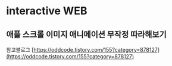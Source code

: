<h1>interactive WEB</h1>
<h2>애플 스크롤 이미지 애니메이션 무작정 따라해보기</h2>

참고블로그
[https://oddcode.tistory.com/155?category=878127](https://oddcode.tistory.com/155?category=878127)
